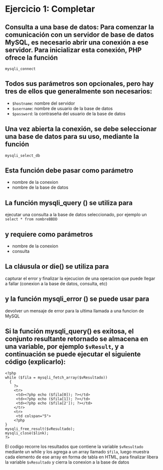 # Ejercicio 1: Completar

## Consulta a una base de datos: Para comenzar la comunicación con un servidor de base de datos MySQL, es necesario abrir una conexión a ese servidor. Para inicializar esta conexión, PHP ofrece la función

`mysqli_connect`

## Todos sus parámetros son opcionales, pero hay tres de ellos que generalmente son necesarios:

- `$hostname`: nombre del servidor
- `$username`: nombre de usuario de la base de datos
- `$password`: la contraseña del usuario de la base de datos

## Una vez abierta la conexión, se debe seleccionar una base de datos para su uso, mediante la función

`mysqli_select_db`

## Esta función debe pasar como parámetro

- nombre de la conexion
- nombre de la base de datos

## La función mysqli_query () se utiliza para

ejecutar una consulta a la base de datos seleccionado, por ejemplo un `select * from nombreBBDD`

## y requiere como parámetros

- nombre de la conexion
- consulta

## La cláusula or die() se utiliza para

capturar el error y finalizar la ejecucion de una operacion que puede llegar a fallar (conexion a la base de datos, consulta, etc)

## y la función mysqli_error () se puede usar para

devolver un mensaje de error para la ultima llamada a una funcion de MySQL

## Si la función mysqli_query() es exitosa, el conjunto resultante retornado se almacena en una variable, por ejemplo `$vResult`, y a continuación se puede ejecutar el siguiente código (explicarlo):

```
<?php
while ($fila = mysqli_fetch_array($vResultado))
  {
    ?>
    <tr>
     <td><?php echo ($fila[0]); ?></td>
     <td><?php echo ($fila[1]); ?></td>
     <td><?php echo ($fila[2']); ?></td>
    </tr>
    <tr>
     <td colspan="5">
    <?php
}
mysqli_free_result($vResultado);
mysqli_close($link);
?>
```

El codigo recorre los resultados que contiene la variable `$vResultado` mediante un while y los agrega a un array llamado `$fila`, luego muestra cada elemento de ese array en forma de tabla en HTML, para finalizar libera la variable `$vResultado` y cierra la conexion a la base de datos
